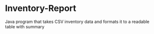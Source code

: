 # Inventory-Report
Java program that takes CSV inventory data and formats it to a readable table with summary
